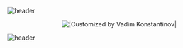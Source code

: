 ![header](https://capsule-render.vercel.app/api?type=waving&color=0:F8B195,50:F67280,100:C06C84&height=160&section=header&text=Hi%20there!&fontAlignY=32&fontAlign=20&fontSize=52&animation=twinkling&fontColor=f5cebf)

<p align="center">
  <img title="|Customized by Vadim Konstantinov|" src="https://readme-typing-svg.herokuapp.com?font=Cinzel+Decorative&size=35&duration=3000&color=c06c6c&center=true&vCenter=true&width=450&lines=Vadim+Konstantinov;Web+Developer">
</p>

![header](https://capsule-render.vercel.app/api?type=waving&color=0:F8B195,50:F67280,100:C06C84&height=160&section=footer&desc=Wellcome%20to%20my%20GitHub&descAlignY=75&descSize=40&animation=twinkling&fontColor=f5cebf&descAlign=67)
